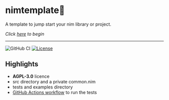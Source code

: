 # nimtemplate:scroll:

A template to jump start your nim library or project.

_Click [here](../../../nimtemplate/generate) to begin_

---
![GitHub CI](../../actions/workflows/build.yml/badge.svg)
[![License](https://img.shields.io/github/license/Gruruya/nimtemplate?logo=GNU)](#license)
## Highlights
* __AGPL-3.0__ licence
* src directory and a private common.nim
* tests and examples directory
* [GitHub Actions workflow](.github/workflows/build.yml) to run the tests
